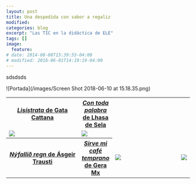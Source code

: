 ```yaml
---
layout: post
title: Una despedida con sabor a regaliz
modified:
categories: blog
excerpt: "Las TIC en la didáctica de ELE"
tags: []
image:
  feature:
# date: 2014-08-08T15:39:55-04:00
# modified: 2016-06-01T14:19:19-04:00
---
```


sdsdsds

![Portada](/images/Screen Shot 2018-06-10 at 15.18.35.png)

<table width="100%">
  <tbody>
    <tr>
      <th><a href="https://www.ivoox.com/24833451" target="_blank"><i>Lisístrata</i> de Gata Cattana</a></th>
      <th><a href="https://www.ivoox.com/25206586" target="_blank"><i>Con toda palabra</i> de Lhasa de Sela</th>
    </tr>
    <tr>
      <td width="50%"><img src="/images/lisistrata.jpg"/></td>
      <td><img src="/images/con toda.jpg"/></td>
        <tr>
        <th><a href="https://www.ivoox.com/25247640" target="_blank"><i>Nýfallið  regn</i> de Ásgeir Trausti</th>
        <th><a href="http://www.ivoox.com/25479947" target="_blank"><i>Sirve mi café temprano</i> de Gera Mx</th></th>
     <td width="50%"><img src="/images/nyfallid.jpg"/></td>
      <td><img src="/images/sirve mi cafe.jpg"/></td>
      </tbody>
</table>
